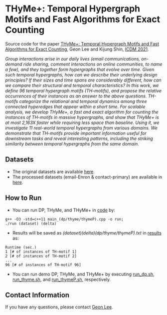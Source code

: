 # THyMe+: Temporal Hypergraph Motifs and Fast Algorithms for Exact Counting
Source code for the paper [THyMe+: Temporal Hypergraph Motifs and Fast Algorithms for Exact Counting](https://github.com/geonlee0325/THyMe), Geon Lee and Kijung Shin, [ICDM 2021](https://icdm2021.auckland.ac.nz/).

*Group interactions arise in our daily lives (email communications,  on-demand ride sharing, comment interactions on online communities, to name a few), and they together form hypergraphs that evolve over time. Given such temporal hypergraphs, how can we describe their underlying design principles? If their sizes and time spans are considerably different, how can we compare their structural and temporal characteristics?*
*In this work, we define 96 *temporal hypergraph motifs* (TH-motifs), and propose the relative occurrences of their instances as an answer to the above questions. TH-motifs categorize the relational and temporal dynamics among three connected hyperedges that appear within a short time. For scalable analysis, we develop THyMe+, a fast and exact algorithm for counting the instances of TH-motifs in massive hypergraphs, and show that THyMe+ is at most *2,163X* *faster* while requiring less space than baseline. Using it, we investigate 11 real-world temporal hypergraphs from various domains. We demonstrate that TH-motifs provide important information useful for downstream tasks and reveal interesting patterns, including the striking similarity between temporal hypergraphs from the same domain.*

## Datasets
* The original datasets are available [here](https://www.cs.cornell.edu/~arb/data/).
* The processed datasets (email-Enron & contact-primary) are available in [here](https://github.com/geonlee0325/THyMe/tree/main/data).

## How to Run
* You can run DP, THyMe, and THyMe+ in [code](https://github.com/geonlee0325/THyMe/tree/main/code) by:
```
g++ -O3 -std=c++11 main_(dp/thyme/thymeP).cpp -o run;
./run (dataset) (delta)
```
* Results will be saved as *(dataset)_(delta)_(dp/thyme/thymeP).txt* in [results](https://github.com/geonlee0325/THyMe/tree/main/results) as:
```
Runtime (sec.)
1 [# of instances of TH-motif 1]
2 [# of instances of TH-motif 2]
...
96 [# of instances of TH-motif 96]
```
* You can run demo DP, THyMe, and THyMe+ by executing [run_dp.sh](https://github.com/geonlee0325/THyMe/blob/main/code/run_dp.sh), [run_thyme.sh](https://github.com/geonlee0325/THyMe/blob/main/code/run_thyme.sh), and [run_thymeP.sh](https://github.com/geonlee0325/THyMe/blob/main/code/run_thymeP.sh), respectively.

## Contact Information
If you have any questions, please contact [Geon Lee](https://geonlee0325.github.io/).
